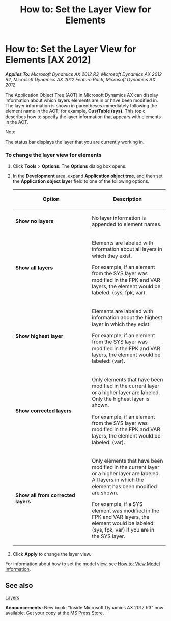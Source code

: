 ﻿---
title: 'How to: Set the Layer View for Elements'
TOCTitle: 'How to: Set the Layer View for Elements'
ms:assetid: 3582618d-caa8-469e-8907-f58127452345
ms:mtpsurl: https://msdn.microsoft.com/en-us/library/Aa635881(v=AX.60)
ms:contentKeyID: 35242011
ms.date: 05/18/2015
mtps_version: v=AX.60
---

# How to: Set the Layer View for Elements [AX 2012]


_**Applies To:** Microsoft Dynamics AX 2012 R3, Microsoft Dynamics AX 2012 R2, Microsoft Dynamics AX 2012 Feature Pack, Microsoft Dynamics AX 2012_

The Application Object Tree (AOT) in Microsoft Dynamics AX can display information about which layers elements are in or have been modified in. The layer information is shown in parentheses immediately following the element name in the AOT; for example, **CustTable (sys)**. This topic describes how to specify the layer information that appears with elements in the AOT.


> [!NOTE]
> <P>The status bar displays the layer that you are currently working in.</P>



### To change the layer view for elements

1.  Click **Tools** \> **Options**. The **Options** dialog box opens.

2.  In the **Development** area, expand **Application object tree**, and then set the **Application object layer** field to one of the following options.
    
    <table>
    <colgroup>
    <col style="width: 50%" />
    <col style="width: 50%" />
    </colgroup>
    <thead>
    <tr class="header">
    <th><p>Option</p></th>
    <th><p>Description</p></th>
    </tr>
    </thead>
    <tbody>
    <tr class="odd">
    <td><p><strong>Show no layers</strong></p></td>
    <td><p>No layer information is appended to element names.</p></td>
    </tr>
    <tr class="even">
    <td><p><strong>Show all layers</strong></p></td>
    <td><p>Elements are labeled with information about all layers in which they exist.</p>
    <p>For example, if an element from the SYS layer was modified in the FPK and VAR layers, the element would be labeled: (sys, fpk, var).</p></td>
    </tr>
    <tr class="odd">
    <td><p><strong>Show highest layer</strong></p></td>
    <td><p>Elements are labeled with information about the highest layer in which they exist.</p>
    <p>For example, if an element from the SYS layer was modified in the FPK and VAR layers, the element would be labeled: (var).</p></td>
    </tr>
    <tr class="even">
    <td><p><strong>Show corrected layers</strong></p></td>
    <td><p>Only elements that have been modified in the current layer or a higher layer are labeled. Only the highest layer is shown.</p>
    <p>For example, if an element from the SYS layer was modified in the FPK and VAR layers, the element would be labeled: (var).</p></td>
    </tr>
    <tr class="odd">
    <td><p><strong>Show all from corrected layers</strong></p></td>
    <td><p>Only elements that have been modified in the current layer or a higher layer are labeled. All layers in which the element has been modified are shown.</p>
    <p>For example, if a SYS element was modified in the FPK and VAR layers, the element would be labeled: (sys, fpk, var) if you are in the SYS layer.</p></td>
    </tr>
    </tbody>
    </table>


3.  Click **Apply** to change the layer view.

For information about how to set the model view, see [How to: View Model Information](how-to-view-model-information.md).

## See also

[Layers](layers.md)

  
**Announcements:** New book: "Inside Microsoft Dynamics AX 2012 R3" now available. Get your copy at the [MS Press Store](https://www.microsoftpressstore.com/store/inside-microsoft-dynamics-ax-2012-r3-9780735685109).

